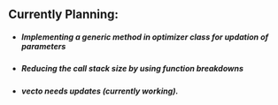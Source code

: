 ## Currently Planning:
* ##### Implementing a generic method in optimizer class for updation of parameters
* ##### Reducing the call stack size by using function breakdowns
* ##### vecto needs updates (currently working).